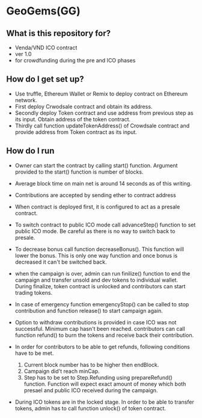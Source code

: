 # GeoGems(GG)

## What is this repository for?
- Venda/VND ICO contract
- ver 1.0
- for crowdfunding during the pre and ICO phases

## How do I get set up?
- Use truffle, Ethereum Wallet or Remix to deploy contract on Ethereum network.
- First deploy Crwodsale contract and obtain its address.
- Secondly deploy Token contract and use address from previous step as its input. Obtain address of the token contract.
- Thirdly call function updateTokenAddress() of Crowdsale contract and provide address from Token contract as its input.
## How do I run
- Owner can start the contract by calling start() function. Argument provided to the start() function is number of blocks. 
- Average block time on main net is around 14 seconds as of this writing.

- Contributions are accepted by sending ether to contract address

- When contract is deployed first, it is configured to act as a presale contract.

- To switch contract to public ICO mode call advanceStep() function to set public ICO mode.
  Be careful as there is no way to switch back to presale.

- To decrease bonus call function decreaseBonus(). This function will lower the bonus. This is only one way function and once bonus is decreased it can't be switched back.

- when the campaign is over, admin can run finilize() function to end the campaign and transfer unsold and dev tokens to individual wallet.
 During finalize, token contract is unlocked and contributors can start trading tokens.

- In case of emergency function emergencyStop() can be called to stop contribution and function release() to start campaign again.

- Option to withdraw contributions is provided in case ICO was not successful. Minimum cap hasn't been reached. contributors can call function refund() to burn the tokens and receive back their contribution.

- In order for contributors to be able to get refunds, following conditions have to be met.
    1. Current block number has to be higher then endBlock.
    2. Campaign did't reach minCap.
    3. Step has to be set to Step.Refunding using prepareRefund() function. Function will expect exact amount of money which
       both presael and public ICO received during the campaign.
- During ICO tokens are in the locked stage. In order to be able to transfer tokens, admin has to call function unlock() of token contract.
